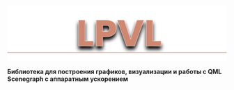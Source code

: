 ![](doc/logo.png)

**Библиотека для построения графиков, визуализации и работы с QML Scenegraph с аппаратным ускорением**
